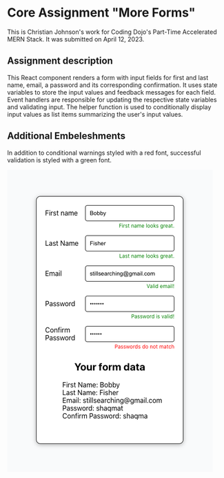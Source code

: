# Core Assignment "More Forms"

This is Christian Johnson's work for Coding Dojo's Part-Time Accelerated MERN Stack.
It was submitted on April 12, 2023.

## Assignment description

This React component renders a form with input fields for first and last name, email, a password and its corresponding confirmation. It uses state variables to store the input values and feedback messages for each field. Event handlers are responsible for updating the respective state variables and validating input. The helper function is used to conditionally display input values as list items summarizing the user's input values.

## Additional Embeleshments

In addition to conditional warnings styled with a red font, successful validation is styled with a green font.

![image of rendered form](form-feedback.png)
